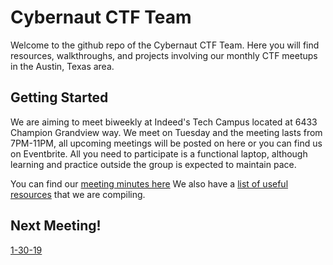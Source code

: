 # Cybernaut CTF Team

Welcome to the github repo of the Cybernaut CTF Team.  Here you will find resources, walkthroughs, and projects involving our monthly CTF meetups in the Austin, Texas area.

## Getting Started

We are aiming to meet biweekly at Indeed's Tech Campus located at 6433 Champion Grandview way. We meet on Tuesday and the meeting lasts from 7PM-11PM, all upcoming meetings will be posted on here or you can find us on Eventbrite. All you need to participate is a functional laptop, although learning and practice outside the group is expected to maintain pace.

You can find our [meeting minutes here](meeting-minutes/)
We also have a [list of useful resources](resources/) that we are compiling.

## Next Meeting!
[1-30-19](meeting-minutes/1-30-19.html)

